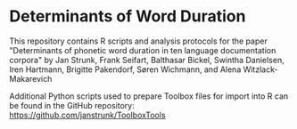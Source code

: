# Determinants of Word Duration
This repository contains R scripts and analysis protocols for the paper "Determinants of phonetic word duration in ten language documentation corpora" by Jan Strunk, Frank Seifart, Balthasar Bickel, Swintha Danielsen, Iren Hartmann, Brigitte Pakendorf, Søren Wichmann, and Alena Witzlack-Makarevich

Additional Python scripts used to prepare Toolbox files for import into R can be found in the GitHub repository:
https://github.com/janstrunk/ToolboxTools
